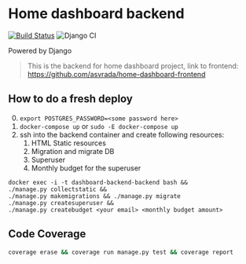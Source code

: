 # Home dashboard backend

[![Build Status](https://travis-ci.com/asvrada/home-dashboard-backend.svg?token=ug58w9zF9PguvrQ5qbqS&branch=master)](https://travis-ci.com/asvrada/home-dashboard-backend)
![Django CI](https://github.com/asvrada/home-dashboard-backend/workflows/Django%20CI/badge.svg?branch=master)

Powered by Django

> This is the backend for home dashboard project, link to frontend: https://github.com/asvrada/home-dashboard-frontend

## How to do a fresh deploy

0. `export POSTGRES_PASSWORD=<some password here>`
1. `docker-compose up` or `sudo -E docker-compose up`
2. ssh into the backend container and create following resources:
    1. HTML Static resources
    2. Migration and migrate DB
    4. Superuser
    5. Monthly budget for the superuser

```shell script
docker exec -i -t dashboard-backend-backend bash &&
./manage.py collectstatic &&
./manage.py makemigrations && ./manage.py migrate
./manage.py createsuperuser &&
./manage.py createbudget <your email> <monthly budget amount>
```

## Code Coverage

```bash
coverage erase && coverage run manage.py test && coverage report
```
